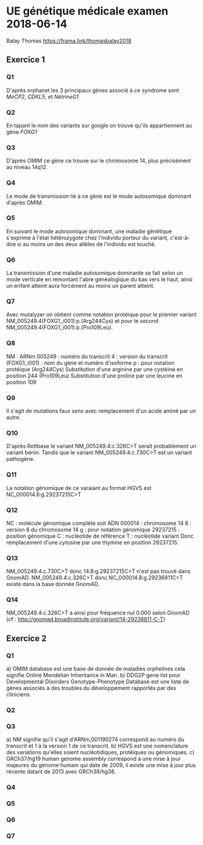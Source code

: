  # UE génétique médicale examen 2018-06-14
 Balay Thomas
 https://frama.link/thomasbalay2018
 ## Exercice 1
 ### Q1
D'après orphanet les 3 principaux gènes associé à ce syndrome sont *MeCP2*, *CDKL5*, et *NétrineG1*
 ### Q2
En tapant le nom des variants sur google on trouve qu'ils appartiennent au gène *FOXG1*
 ### Q3
D'après OMIM ce gène ce trouve sur le chromosome 14, plus précisément au niveau 14q12.
 ### Q4
 Le mode de transmission lié à ce gène est le mode autosomique dominant d'après OMIM.
 ### Q5
 En suivant le mode autosomique dominant, une maladie génétique s'exprime à l'état hétérozygote chez l'individu porteur du variant, c'est-à-dire si au moins un des deux allèles de l'individu est touché.
 ### Q6
 La transmission d'une maladie autosomique dominante se fait selon un mode verticale en remontant l'abre généalogique du bas vers le haut, ainsi un enfant atteint aura forcément au moins un parent atteint.
 ### Q7
 Avec mutalyzer on obtient comme notation protéique pour le premier variant NM_005249.4(FOXG1_i001):p.(Arg244Cys) et pour le second NM_005249.4(FOXG1_i001):p.(Pro109Leu).
 ### Q8
 NM : ARNm
 005249 : numéro du transcrit
 4 : version du transcrit
 (FOXG1_i001) : nom du gène et numéro d'isoforme
 p : pour notation protéique
 (Arg244Cys) Substitution d'une arginine par une cystéine en position 244
 (Pro109Leu) Substitution d'une proline par une leucine en position 109
 ### Q9
Il s'agit de mutations faux sens avec remplacement d'un acide aminé par un autre.
 ### Q10
 D'après Rettbase le variant NM_005249.4:c.326C>T serait probablement un variant bénin.
 Tandis que le variant NM_005249.4:c.730C>T est un variant pathogène.
 ### Q11
 La notation génomique de ce varaiant au format HGVS est NC_000014.8:g.29237215C>T
 ### Q12
 NC : molécule génomique complète soit ADN
 000014 : chromosome 14
 8 : version 8 du chromosome 14
 g : pour notation génomique
 29237215 : position génomique
 C : nucléotide de référence
 T : nucléotide variant
 Donc remplacement d'une cytosine par une thymine en position 29237215.
 ### Q13
 NM_005249.4:c.730C>T donc 14.8:g.29237215C>T n'est pas trouvé dans GnomAD.
 NM_005249.4:c.326C>T donc NC_000014.8:g.29236811C>T existe dans la base donnée GnomAD.
 ### Q14
  NM_005249.4:c.326C>T a ainsi pour fréquence nul 0.000 selon GnomAD (cf : http://gnomad.broadinstitute.org/variant/14-29236811-C-T)
  
 ## Exercice 2
 ### Q1
 a) OMIM database est une base de donnée de maladies orphelines cela signifie Online Mendelian Inheritance in Man.
 b) DDG2P gene list pour Developmental Disorders Genotype-Phenotype Database est une liste de gènes associés à des troubles du développement rapportés par des cliniciens.  
 ### Q2
 
 ### Q3
 a) NM signifie qu'il s'agit d'ARNm,001190274 correspond au numéro du transcrit et 1 à la version 1 de ce transcrit.
 b) HGVS est une nomenclature des variations qu'elles soient nucléotidiques, protéiques ou génomiques.
 c) GRCh37/hg19 human genome assembly correspond à une mise à jour majeures du génome humain qui date de 2009, il existe une mise à jour plus récente datant de 2013 avec GRCh38/hg38.
 ### Q4
 
 ### Q5
 
 ### Q6
 
 ### Q7
 
 

 
